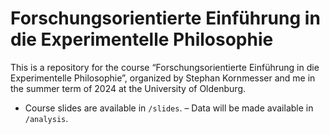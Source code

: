 # Forschungsorientierte Einführung in die Experimentelle Philosophie

This is a repository for the course “Forschungsorientierte Einführung in die Experimentelle Philosophie”, organized by Stephan Kornmesser and me in the summer term of 2024 at the University of Oldenburg.

- Course slides are available in `/slides`.
– Data will be made available in `/analysis`.
